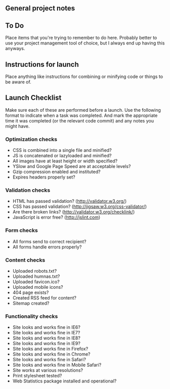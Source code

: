 ## General project notes

## To Do

Place items that you're trying to remember to do here. Probably better to use your project management tool of choice, but I always end up having this anyways.

## Instructions for launch

Place anything like instructions for combining or minifying code or things to be aware of.

## Launch Checklist

Make sure each of these are performed before a launch. Use the following format to indicate when a task was completed. And mark the appropriate time it was completed (or the relevant code commit) and any notes you might have.

### Optimization checks
* CSS is combined into a single file and minified?
* JS is concatenated or lazyloaded and minified?
* All images have at least height or width specified?
* YSlow and Google Page Speed are at acceptable levels?
* Gzip compression enabled and instituted?
* Expires headers properly set?

### Validation checks
* HTML has passed validation? (http://validator.w3.org/)
* CSS has passed validation? (http://jigsaw.w3.org/css-validator/)
* Are there broken links? (http://validator.w3.org/checklink/)
* JavaScript is error free? (http://jslint.com)

### Form checks
* All forms send to correct recipient?
* All forms handle errors properly?

### Content checks
* Uploaded robots.txt?
* Uploaded humnas.txt?
* Uploaded favicon.ico?
* Uploaded mobile icons?
* 404 page exists?
* Created RSS feed for content?
* Sitemap created?

### Functionality checks
* Site looks and works fine in IE6?
* Site looks and works fine in IE7?
* Site looks and works fine in IE8?
* Site looks and works fine in IE9?
* Site looks and works fine in Firefox?
* Site looks and works fine in Chrome?
* Site looks and works fine in Safari?
* Site looks and works fine in Mobile Safari?
* Site works at various resolutions?
* Print stylesheet tested?
* Web Statistics package installed and operational?